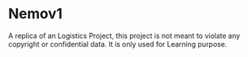 # Nemov1
A replica of an Logistics Project, this project is not meant to violate any copyright or confidential data. It is only used for Learning purpose.
